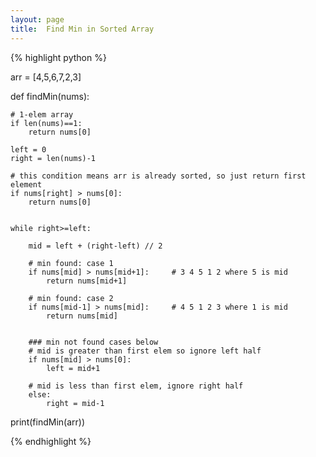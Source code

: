 ```yaml
---
layout: page
title:  Find Min in Sorted Array
---
```





{% highlight python %}

arr = [4,5,6,7,2,3]

def findMin(nums):

    # 1-elem array
    if len(nums)==1:
        return nums[0]

    left = 0
    right = len(nums)-1

    # this condition means arr is already sorted, so just return first element
    if nums[right] > nums[0]:
        return nums[0]


    while right>=left:

        mid = left + (right-left) // 2

        # min found: case 1
        if nums[mid] > nums[mid+1]:     # 3 4 5 1 2 where 5 is mid
            return nums[mid+1]

        # min found: case 2
        if nums[mid-1] > nums[mid]:     # 4 5 1 2 3 where 1 is mid
            return nums[mid]


        ### min not found cases below
        # mid is greater than first elem so ignore left half
        if nums[mid] > nums[0]:
            left = mid+1

        # mid is less than first elem, ignore right half
        else:
            right = mid-1


print(findMin(arr))


{% endhighlight %}



